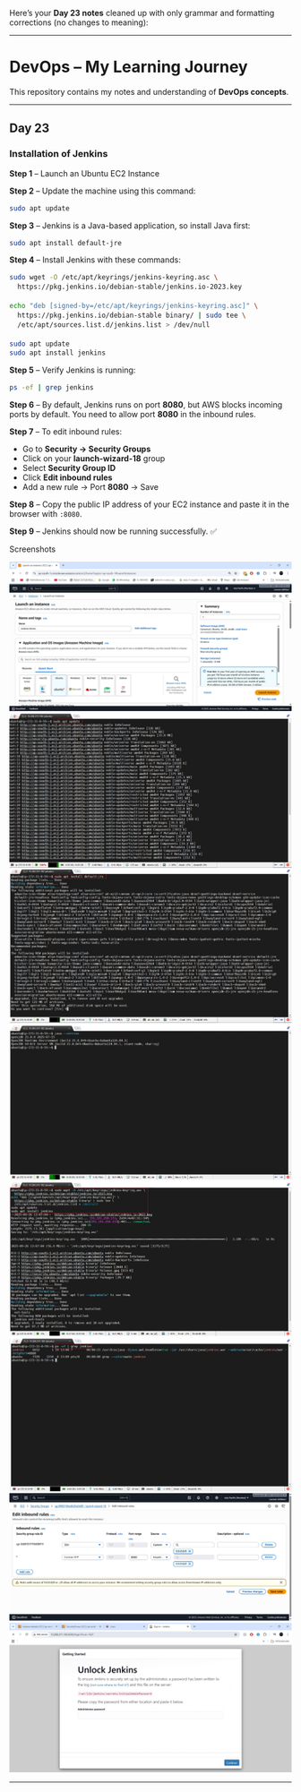 Here’s your **Day 23 notes** cleaned up with only grammar and formatting corrections (no changes to meaning):

---

# DevOps – My Learning Journey

This repository contains my notes and understanding of **DevOps concepts**.

---

## Day 23

### Installation of Jenkins

**Step 1** – Launch an Ubuntu EC2 Instance

**Step 2** – Update the machine using this command:

```bash
sudo apt update
```

**Step 3** – Jenkins is a Java-based application, so install Java first:

```bash
sudo apt install default-jre
```

**Step 4** – Install Jenkins with these commands:

```bash
sudo wget -O /etc/apt/keyrings/jenkins-keyring.asc \
  https://pkg.jenkins.io/debian-stable/jenkins.io-2023.key

echo "deb [signed-by=/etc/apt/keyrings/jenkins-keyring.asc]" \
  https://pkg.jenkins.io/debian-stable binary/ | sudo tee \
  /etc/apt/sources.list.d/jenkins.list > /dev/null

sudo apt update
sudo apt install jenkins
```

**Step 5** – Verify Jenkins is running:

```bash
ps -ef | grep jenkins
```

**Step 6** – By default, Jenkins runs on port **8080**, but AWS blocks incoming ports by default. You need to allow port **8080** in the inbound rules.

**Step 7** – To edit inbound rules:

* Go to **Security → Security Groups**
* Click on your **launch-wizard-18** group
* Select **Security Group ID**
* Click **Edit inbound rules**
* Add a new rule → Port **8080** → Save

**Step 8** – Copy the public IP address of your EC2 instance and paste it in the browser with `:8080`.

**Step 9** – Jenkins should now be running successfully. ✅

Screenshots

![image alt](https://github.com/adhikarilaxman/DevOps-Journey/blob/13338b08a896d6552b62868dba74b2793af1aad0/Day23/Day23%2001.jpg)
![image alt](https://github.com/adhikarilaxman/DevOps-Journey/blob/13338b08a896d6552b62868dba74b2793af1aad0/Day23/Day23%2002.jpg)
![image alt](https://github.com/adhikarilaxman/DevOps-Journey/blob/13338b08a896d6552b62868dba74b2793af1aad0/Day23/Day23%2003.jpg)
![image alt](https://github.com/adhikarilaxman/DevOps-Journey/blob/13338b08a896d6552b62868dba74b2793af1aad0/Day23/Day23%2004.jpg)
![image alt](https://github.com/adhikarilaxman/DevOps-Journey/blob/13338b08a896d6552b62868dba74b2793af1aad0/Day23/Day23%2005.jpg)
![image alt](https://github.com/adhikarilaxman/DevOps-Journey/blob/13338b08a896d6552b62868dba74b2793af1aad0/Day23/Day23%2006.jpg)
![image alt](https://github.com/adhikarilaxman/DevOps-Journey/blob/13338b08a896d6552b62868dba74b2793af1aad0/Day23/Day23%2007.jpg)
![image alt](https://github.com/adhikarilaxman/DevOps-Journey/blob/13338b08a896d6552b62868dba74b2793af1aad0/Day23/Day23%2008.jpg)

---


